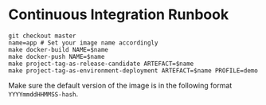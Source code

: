 # Continuous Integration Runbook

    git checkout master
    name=app # Set your image name accordingly
    make docker-build NAME=$name
    make docker-push NAME=$name
    make project-tag-as-release-candidate ARTEFACT=$name
    make project-tag-as-environment-deployment ARTEFACT=$name PROFILE=demo

Make sure the default version of the image is in the following format `YYYYmmddHHMMSS-hash`.
